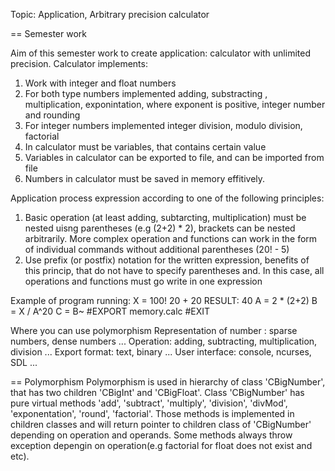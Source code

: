 Topic: Application, Arbitrary precision calculator

== Semester work

Aim of this semester work to create application: calculator with unlimited precision.
Calculator implements:

1. Work with integer and float numbers
2. For both type numbers implemented adding, substracting , multiplication, exponintation, where exponent is positive, integer number and rounding
3. For integer numbers implemented integer division, modulo division, factorial
4. In calculator must be variables, that contains certain value
5. Variables in calculator can be exported to file, and can be imported from file
6. Numbers in calculator must be saved in memory effitively.

Application process expression according to one of the following principles:

1. Basic operation (at least adding, subtarcting, multiplication) must be nested uisng parentheses (e.g (2+2) \* 2), brackets can be nested arbitrarily. More complex operation and functions can work in the form of individual commands without additional parentheses (20! - 5)
2. Use prefix (or postfix) notation for the written expression, benefits of this princip, that do not have to specify parentheses and. In this case, all operations and functions must go write in one expression

Example of program running:
X = 100!
20 + 20
RESULT: 40
A = 2 \* (2+2)
B = X / A^20
C = B~
#EXPORT memory.calc
#EXIT

Where you can use polymorphism
Representation of number : sparse numbers, dense numbers ...
Operation: adding, subtracting, multiplication, division ...
Export format: text, binary ...
User interface: console, ncurses, SDL ...

== Polymorphism
Polymorphism is used in hierarchy of class 'CBigNumber', that has two children 'CBigInt' and 'CBigFloat'. Class 'CBigNumber' has pure virtual methods 'add', 'subtract', 'multiply', 'division', 'divMod', 'exponentation', 'round', 'factorial'. Those methods is implemented in children classes and will return pointer to children class of 'CBigNumber' depending on operation and operands. Some methods always throw exception depengin on operation(e.g factorial for float does not exist and etc).
